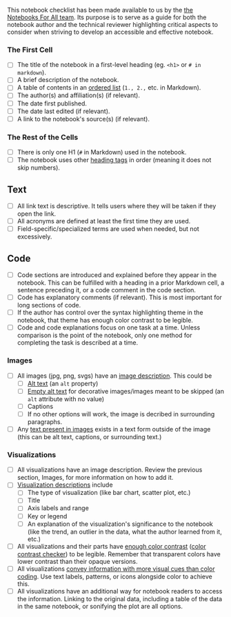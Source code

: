 This notebook checklist has been made available to us by the [the Notebooks For All team](https://github.com/Iota-School/notebooks-for-all/blob/main/resources/event-hackathon/notebook-authoring-checklist.md).
Its purpose is to serve as a guide for both the notebook author and the technical reviewer highlighting critical aspects to consider when striving to develop an accessible and effective notebook.

### The First Cell

- [ ] The title of the notebook in a first-level heading (eg. `<h1>` or `# in markdown`).
- [ ] A brief description of the notebook.
- [ ] A table of contents in an [ordered list](https://www.markdownguide.org/basic-syntax/#ordered-lists) (`1., 2.,` etc. in Markdown).
- [ ] The author(s) and affiliation(s) (if relevant).
- [ ] The date first published.
- [ ] The date last edited (if relevant).
- [ ] A link to the notebook's source(s) (if relevant).

### The Rest of the Cells

- [ ] There is only one H1 (`#` in Markdown) used in the notebook.
- [ ] The notebook uses other [heading tags](https://www.markdownguide.org/basic-syntax/#headings) in order (meaning it does not skip numbers). 

## Text

- [ ] All link text is descriptive. It tells users where they will be taken if they open the link.
- [ ] All acronyms are defined at least the first time they are used. 
- [ ] Field-specific/specialized terms are used when needed, but not excessively.

## Code

- [ ] Code sections are introduced and explained before they appear in the notebook. This can be fulfilled with a heading in a prior Markdown cell, a sentence preceding it, or a code comment in the code section.
- [ ] Code has explanatory comments (if relevant). This is most important for long sections of code.
- [ ] If the author has control over the syntax highlighting theme in the notebook, that theme has enough color contrast to be legible.
- [ ] Code and code explanations focus on one task at a time. Unless comparison is the point of the notebook, only one method for completing the task is described at a time.

### Images

- [ ] All images (jpg, png, svgs) have an [image description](https://www.w3.org/WAI/tutorials/images/decision-tree/). This could be
    - [ ] [Alt text](https://developer.mozilla.org/en-US/docs/Web/API/HTMLImageElement/alt) (an `alt` property) 
    - [ ] [Empty alt text](https://developer.mozilla.org/en-US/docs/Web/API/HTMLImageElement/alt#decorative_images) for decorative images/images meant to be skipped (an `alt` attribute with no value)
    - [ ] Captions
    - [ ] If no other options will work, the image is decribed in surrounding paragraphs.

- [ ] Any [text present in images](https://www.w3.org/WAI/WCAG21/Understanding/images-of-text.html) exists in a text form outside of the image (this can be alt text, captions, or surrounding text.)

### Visualizations

- [ ] All visualizations have an image description. Review the previous section, Images, for more information on how to add it.
- [ ] [Visualization descriptions](http://diagramcenter.org/specific-guidelines-e.html) include
    - [ ] The type of visualization (like bar chart, scatter plot, etc.)
    - [ ] Title
    - [ ] Axis labels and range
    - [ ] Key or legend
    - [ ] An explanation of the visualization's significance to the notebook (like the trend, an outlier in the data, what the author learned from it, etc.)

- [ ] All visualizations and their parts have [enough color contrast](https://www.w3.org/WAI/WCAG21/Understanding/contrast-minimum.html) ([color contrast checker](https://webaim.org/resources/contrastchecker/)) to be legible. Remember that transparent colors have lower contrast than their opaque versions.
- [ ] All visualizations [convey information with more visual cues than color coding](https://www.w3.org/WAI/WCAG21/Understanding/use-of-color.html). Use text labels, patterns, or icons alongside color to achieve this.
- [ ] All visualizations have an additional way for notebook readers to access the information. Linking to the original data, including a table of the data in the same notebook, or sonifying the plot are all options.